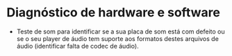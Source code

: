 # Diagnóstico de hardware e software

- Teste de som para identificar se a sua placa de som está com defeito ou se o seu player de áudio tem suporte aos formatos destes arquivos de áudio (identificar falta de codec de áudio).
